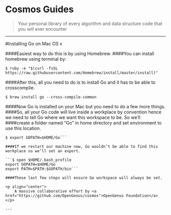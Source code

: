 # Cosmos Guides
> Your personal library of every algorithm and data structure code that you will ever encounter


---
#Installing Go on Mac OS x

####Easiest way to do this is by using Homebrew.
####You can install homebrew using terminal by:

```$ ruby -e "$(curl -fsSL https://raw.githubusercontent.com/Homebrew/install/master/install)"```

####After this, all you need to do is to install Go and it has to be able to crosscompile.

```$ brew install go --cross-compile-common```

####Now Go is installed on your Mac but you need to do a few more things.
####So, all your Go code will live inside a workplace by convention hence we need to tell Go where we want this workspace to be. So we’ll ####create a folder named “Go” in home directory and set environment to use this location.

```$ mkdir $HOME/Go
$ export GOPATH=$HOME/Go```

####If we restart our machine now, Go wouldn’t be able to find this workplace so we’ll set an export.

```$ open $HOME/.bash_profile
export GOPATH=$HOME/Go
export PATH=$PATH:$GOPATH/bin```

####These last few steps will ensure Go workspace will always be set.

<p align="center">
	A massive collaborative effort by <a href="https://github.com/OpenGenus/cosmos">OpenGenus Foundation</a> 
</p>

---
